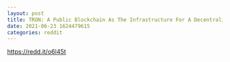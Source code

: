 ```yaml
--- 
layout: post 
title: TRON: A Public Blockchain As The Infrastructure For A Decentralized Internet. 
date: 2021-06-23 1624479615 
categories: reddit 
--- 
```

https://redd.it/o6l45t